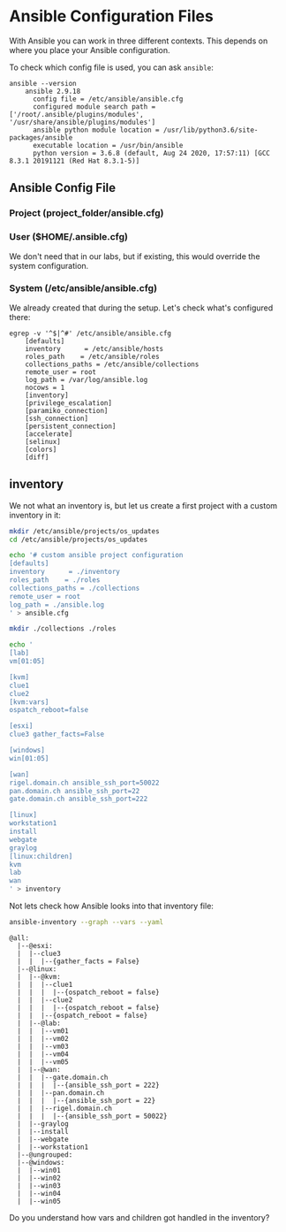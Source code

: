 
# Ansible Configuration Files
With Ansible you can work in three different contexts.
This depends on where you place your Ansible configuration.

To check which config file is used, you can ask `ansible`:
```
ansible --version
	ansible 2.9.18
	  config file = /etc/ansible/ansible.cfg
	  configured module search path = ['/root/.ansible/plugins/modules', '/usr/share/ansible/plugins/modules']
	  ansible python module location = /usr/lib/python3.6/site-packages/ansible
	  executable location = /usr/bin/ansible
	  python version = 3.6.8 (default, Aug 24 2020, 17:57:11) [GCC 8.3.1 20191121 (Red Hat 8.3.1-5)]
```
## Ansible Config File

### Project (project_folder/ansible.cfg)

### User ($HOME/.ansible.cfg)
We don't need that in our labs, but if existing, this would override the system configuration.

### System (/etc/ansible/ansible.cfg)
We already created that during the setup.
Let's check what's configured there:
```
egrep -v '^$|^#' /etc/ansible/ansible.cfg 
	[defaults]
	inventory      = /etc/ansible/hosts
	roles_path    = /etc/ansible/roles
	collections_paths = /etc/ansible/collections
	remote_user = root
	log_path = /var/log/ansible.log
	nocows = 1
	[inventory]
	[privilege_escalation]
	[paramiko_connection]
	[ssh_connection]
	[persistent_connection]
	[accelerate]
	[selinux]
	[colors]
	[diff]
```

## inventory
We not what an inventory is, but let us create a first project with a custom inventory in it:
```bash
mkdir /etc/ansible/projects/os_updates
cd /etc/ansible/projects/os_updates

echo '# custom ansible project configuration
[defaults]
inventory      = ./inventory
roles_path    = ./roles
collections_paths = ./collections
remote_user = root
log_path = ./ansible.log
' > ansible.cfg
```
```bash
mkdir ./collections ./roles
```
```bash
echo '
[lab]
vm[01:05]

[kvm]
clue1
clue2 
[kvm:vars]
ospatch_reboot=false

[esxi]
clue3 gather_facts=False

[windows]
win[01:05]

[wan]
rigel.domain.ch ansible_ssh_port=50022
pan.domain.ch ansible_ssh_port=22
gate.domain.ch ansible_ssh_port=222

[linux]
workstation1
install
webgate
graylog
[linux:children]
kvm
lab
wan
' > inventory
```
Not lets check how Ansible looks into that inventory file:
```bash
ansible-inventory --graph --vars --yaml
```
```
@all:
  |--@esxi:
  |  |--clue3
  |  |  |--{gather_facts = False}
  |--@linux:
  |  |--@kvm:
  |  |  |--clue1
  |  |  |  |--{ospatch_reboot = false}
  |  |  |--clue2
  |  |  |  |--{ospatch_reboot = false}
  |  |  |--{ospatch_reboot = false}
  |  |--@lab:
  |  |  |--vm01
  |  |  |--vm02
  |  |  |--vm03
  |  |  |--vm04
  |  |  |--vm05
  |  |--@wan:
  |  |  |--gate.domain.ch
  |  |  |  |--{ansible_ssh_port = 222}
  |  |  |--pan.domain.ch
  |  |  |  |--{ansible_ssh_port = 22}
  |  |  |--rigel.domain.ch
  |  |  |  |--{ansible_ssh_port = 50022}
  |  |--graylog
  |  |--install
  |  |--webgate
  |  |--workstation1
  |--@ungrouped:
  |--@windows:
  |  |--win01
  |  |--win02
  |  |--win03
  |  |--win04
  |  |--win05
```
Do you understand how vars and children got handled in the inventory?
<!--stackedit_data:
eyJoaXN0b3J5IjpbLTY1OTg3NDk4MiwxMTYxNjY4OTY0LC0xNj
g3Njg5MTc3LC05MTgzOTM2MDldfQ==
-->